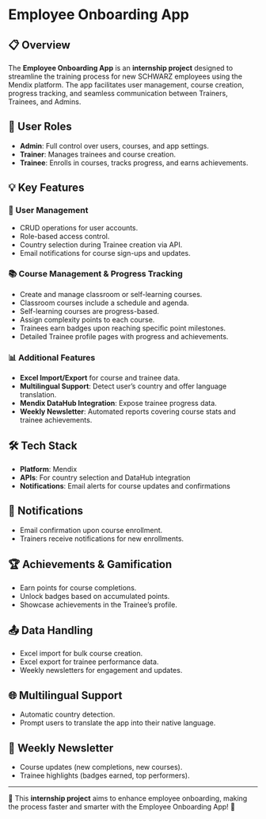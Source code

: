 # Employee Onboarding App

## 📋 Overview
The **Employee Onboarding App** is an **internship project** designed to streamline the training process for new SCHWARZ employees using the Mendix platform. The app facilitates user management, course creation, progress tracking, and seamless communication between Trainers, Trainees, and Admins.

## 👥 User Roles
- **Admin**: Full control over users, courses, and app settings.
- **Trainer**: Manages trainees and course creation.
- **Trainee**: Enrolls in courses, tracks progress, and earns achievements.

## 💡 Key Features

### 🔑 User Management
- CRUD operations for user accounts.
- Role-based access control.
- Country selection during Trainee creation via API.
- Email notifications for course sign-ups and updates.

### 📚 Course Management & Progress Tracking
- Create and manage classroom or self-learning courses.
- Classroom courses include a schedule and agenda.
- Self-learning courses are progress-based.
- Assign complexity points to each course.
- Trainees earn badges upon reaching specific point milestones.
- Detailed Trainee profile pages with progress and achievements.

### 📊 Additional Features
- **Excel Import/Export** for course and trainee data.
- **Multilingual Support**: Detect user’s country and offer language translation.
- **Mendix DataHub Integration**: Expose trainee progress data.
- **Weekly Newsletter**: Automated reports covering course stats and trainee achievements.

## 🛠️ Tech Stack
- **Platform**: Mendix
- **APIs**: For country selection and DataHub integration
- **Notifications**: Email alerts for course updates and confirmations

## 📧 Notifications
- Email confirmation upon course enrollment.
- Trainers receive notifications for new enrollments.

## 🏆 Achievements & Gamification
- Earn points for course completions.
- Unlock badges based on accumulated points.
- Showcase achievements in the Trainee’s profile.

## 📤 Data Handling
- Excel import for bulk course creation.
- Excel export for trainee performance data.
- Weekly newsletters for engagement and updates.

## 🌐 Multilingual Support
- Automatic country detection.
- Prompt users to translate the app into their native language.

## 📅 Weekly Newsletter
- Course updates (new completions, new courses).
- Trainee highlights (badges earned, top performers).

---

🚀 This **internship project** aims to enhance employee onboarding, making the process faster and smarter with the Employee Onboarding App! 🎉


